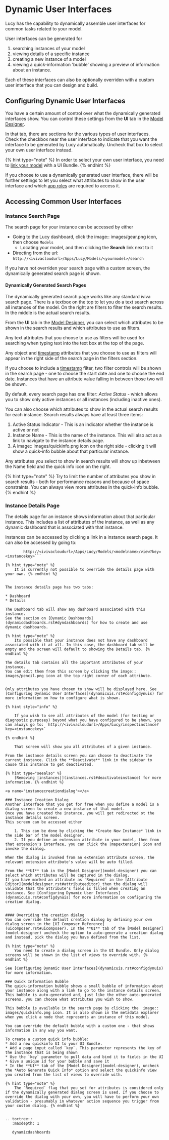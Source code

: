 

<a name='dynuis'></a>

# Dynamic User Interfaces
Lucy has the capability to dynamically assemble user interfaces for common tasks related to your model.

User interfaces can be generated for

1. searching instances of your model
2. viewing details of a specific instance
3. creating a new instance of a model
4. viewing a quick-information 'bubble' showing a preview of information about an instance.

Each of these interfaces can also be optionally overriden with a custom user interface that you can design and build.

<a name='configdynuis'></a>

## Configuring Dynamic User Interfaces
You have a certain amount of control over what the dynamically generated interfaces show.
You can control these settings from the **UI** tab in the [Model Designer](model-designer).

In that tab, there are sections for the various types of user interfaces.
Check the checkbox near the user interface to indicate that you want the interface to be generated by Lucy automatically.
Uncheck that box to select your own user interface instead.

{% hint type="note" %}
    In order to select your own user interface, you need to [link your model](linkuimodel) with a UI Bundle. {% endhint %}

If you choose to use a dynamically generated user interface, there will be further settings to let you select what attributes to show in the user interface and which [app roles](approles) are required to access it.


## Accessing Common User Interfaces

### Instance Search Page
The search page for your instance can be accessed by either

* Going to the Lucy dashboard, click the image:: images/gear.png icon, then choose `Models`
    * Locating your model, and then clicking the **Search** link next to it
* Directing from the url: `http://<ivivacloudurl>/Apps/Lucy/Models/<yourmodel>/search`

If you have not overriden your search page with a custom screen, the dynamically generated search page is shown.

#### Dynamically Generated Search Pages
The dynamically generated search page works like any standard iviva search page.
There is a textbox on the top to let you do a text search across all instances of the model. On the right are filters to filter the search results.
In the middle is the actual search results.

From the **UI** tab in the [Model Designer](model-designer), you can select which attributes to be shown in the search results and which attributes to use as filters.

Any text attributes that you choose to use as filters will be used for searching when typing text into the text box at the top of the page.

Any object and [timestamp](datetimes) attributes that you choose to use as filters will appear in the right side of the search page in the filters section.

If you choose to include a [timestamp](datetimes) filter, two filter controls will be shown in the search page - one to choose the start date and one to choose the end date. Instances that have an attribute value falling in between those two will be shown.

By default, every search page has one filter: *Active Status* - which allows you to show only active instances or all instances (including inactive ones).


You can also choose which attributes to show in the actual search results for each instance.
Search results always have at least three items:

1. Active Status Indicator - This is an indicator whether the instance is active or not
2. Instance Name - This is the name of the instance. This will also act as a link to navigate to the instance details page.
3. A image:: images/quickinfo.png icon on the right side - clicking it will show a quick-info bubble about that particular instance.

Any attributes you select to show in search results will show up inbetween the Name field and the quick info icon on the right.

{% hint type="note" %}
    Try to limit the number of attributes you show in search results - both for performance reasons and because of space constraints.
    You can always view more attributes in the quick-info bubble. {% endhint %}


<a name='instancedetailsui'></a>

### Instance Details Page
The details page for an instance shows information about that particular instance.
This includes a list of attributes of the instance, as well as any dynamic dashboard that is associated with that instance.

Instances can be accessed by clicking a link in a instance search page.
It can also be accessed by going to:

```
        http://<ivivacloudurl>/Apps/Lucy/Models/<modelname>/view?key=<instancekey>```

{% hint type="note" %}
    It is currently not possible to override the details page with your own. {% endhint %}


The instance details page has two tabs:

* Dashboard
* Details

The Dashboard tab will show any dashboard associated with this instance.
See the section on [Dynamic Dashboards](dynamicdashboards.rst#dyndashboards) for how to create and use dynamic dashboards.

{% hint type="note" %}
    Its possible that your instance does not have any dashboard associated with it at all. In this case, the dashboard tab will be empty and the screen will default to showing the Details tab. {% endhint %}

The details tab contains all the important attributes of your instance.
You can edit them from this screen by clicking the image:: images/pencil.png icon at the top right corner of each attribute.


Only attributes you have chosen to show will be displayed here. See [Configuring Dynamic User Interfaces](dynamicuis.rst#configdynuis) for more information on how to configure what is shown.

{% hint style="info" %}

    If you wish to see all attributes of the model (for testing or diagnostic purposes) beyond what you have configured to be shown, you can always go to: `http://<ivivacloudurl>/Apps/Lucy/inspectinstance?key=<instancekey>`

{% endhint %}

    That screen will show you all attributes of a given instance.

From the instance details screen you can choose to deactivate the current instance. Click the **Deactivate** link in the sidebar to cause this instance to get deactivated.

{% hint type="seealso" %}
    [Removing |instances|](instances.rst#deactivateinstance) for more information. {% endhint %}

<a name='instancecreationdialog'></a>

### Instance Creation Dialog
Another interface that you get for free when you define a model is a dialog screen to create a new instance of that model.
Once you have created the instance, you will get redirected ot the instance details screen.
This screen can be accessed either

    1. This can be done by clicking the *Create New Instance* link in the side bar of the model designer.
    2. If you define an extension attribute in your model, then from that extension's interface, you can click the |mapextension| icon and invoke the dialog.

When the dialog is invoked from an extension attribute screen, the relevant extension attribute's value will be auto filled.

From the **UI** tab in the [Model Designer](model-designer) you can select which attributes will be captured in the dialog.
If you have marked an attribute as `Required` in the [Attribute Editor](modeldesigner.rst#attributeeditor) then the dialog will validate that the attribute's field is filled when creating an instance. See [Configuring Dynamic User Interfaces](dynamicuis.rst#configdynuis) for more information on configuring the creation dialog.


#### Overriding the creation dialog
You can override the default creation dialog by defining your own dialog screen in the [UI Composer Reference](uicomposer.rst#uicomposer). In the **UI** tab of the [Model Designer](model-designer) uncheck the option to auto-generate a creation dialog and instead, pick the dialog you have defined from the list.

{% hint type="note" %}
    You need to create a dialog screen in the UI Bundle. Only dialog screens will be shown in the list of views to override with. {% endhint %}

See [Configuring Dynamic User Interfaces](dynamicuis.rst#configdynuis) for more information.

### Quick Information Bubble
The quick-information bubble shows a small bubble of information about your instance along with a link to go to the instance details screen. This bubble is auto-generated and, just like the other auto-generated screens, you can choose what attributes you wish to show.

This bubble is available in the search page by clicking the  image:: images/quickinfo.png icon. It is also shown in the metadata explorer when you click a node that represents an instance of this model.

You can override the default bubble with a custom one - that shows information in any way you want.

To create a custom quick info bubble:
* Add a new quickinfo UI to your UI Bundle.
* Add a page input called `key`. This parameter represents the key of the instance that is being shown
* Use the `key` parameter to pull data and bind it to fields in the UI
* Give a unique id for your bubble and save it
* In the **UI** tab of the [Model Designer](model-designer), uncheck the *Auto Generate Quick Info* option and select the quickinfo view you created from the list of views to override with.

{% hint type="note" %}
    The `Required` flag that you set for attributes is considered only if the dynamically generated dialog screen is used. If you choose to override the dialog with your own, you will have to perform your own validation - presumably in whatever action sequence you trigger from your custom dialog. {% endhint %}


.. toctree::
   :maxdepth: 1

   dynamicdashboards